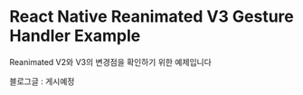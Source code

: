 # React Native Reanimated V3 Gesture Handler Example

Reanimated V2와 V3의 변경점을 확인하기 위한 예제입니다

블로그글 : 게시예정

